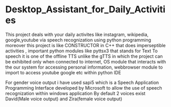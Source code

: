 # Desktop_Assistant_for_Daily_Activities

This project deals with your daily activites like instagram, wikipedia, google,youtube via speech recognization using python programming moreover this project is like CONSTRUCTOR in C++ that does imperseptible activities , important python modules like pyttsx3 that stands for Text To speech it is one of the offline TTS unlike the gTTS in which the project can be exhibited only when connected to internet, OS module that interacts with the our system for accessing personal information, webbrowser module to import to access youtube google etc within python  IDE

For gender voice output i have used sapi5 which is a Speech Application Programming Interface developed by Microsoft to allow the use of speech recognization within windows application By default 2 voices exist David(Male voice output) and Zira(female voice output)
